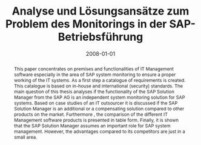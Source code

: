 ---
abstract: This paper concentrates on premises and functionalities of IT Management
  software especially in the area of SAP system monitoring to ensure a proper working
  of the IT systems. As a first step a catalogue of requirements is created. This
  catalogue is based on in-house and international (security) standards. The main
  question of this thesis analyses if the functionality of the SAP Solution Manager
  from the SAP AG is an independent system monitoring solution for SAP systems. Based
  on case studies of an IT outsourcer it is discussed if the SAP Solution Manager
  is an additional or a compensating solution compared to other products on the market.
  Furthermore , the comparison of the different IT Management software products is
  presented in table form. Finally, it is shown that the SAP Solution Manager assumes
  an important role for SAP system management. However, the advantages compared to
  its competitors are just in a small area.
authors:
- Ulrich Krenn
date: '2008-01-01'
featured: false
links:
- name: Publik
  url: https://publik.tuwien.ac.at/showentry.php?ID=172144&lang=1
publication_types:
- '7'
publishDate: '2008-01-01'
title: Analyse und Lösungsansätze zum Problem des Monitorings in der SAP-Betriebsführung
url_pdf: ''
---